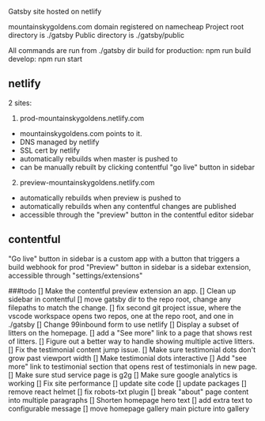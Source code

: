 Gatsby site hosted on netlify

mountainskygoldens.com domain registered on namecheap
Project root directory is ./gatsby 
Public directory is ./gatsby/public

All commands are run from ./gatsby dir
build for production: npm run build
develop: npm run start

## netlify
2 sites: 
  1. prod-mountainskygoldens.netlify.com
  - mountainskygoldens.com points to it.
  - DNS managed by netlify
  - SSL cert by netlify
  - automatically rebuilds when master is pushed to
  - can be manually rebuilt by clicking contentful "go live" button in sidebar

  2. preview-mountainskygoldens.netlify.com
  - automatically rebuilds when preview is pushed to
  - automatically rebuilds when any contentful changes are published
  - accessible through the "preview" button in the contentful editor sidebar

## contentful
"Go live" button in sidebar is a custom app with a button that triggers a build webhook for prod
"Preview" button in sidebar is a sidebar extension, accessible through "settings/extensions"

###todo
[] Make the contentful preview extension an app.
[] Clean up sidebar in contentful
[] move gatsby dir to the repo root, change any filepaths to match the change.
[] fix second git project issue, where the vscode workspace opens two repos, one at the repo root, and one in ./gatsby
[] Change 99inbound form to use netlify
[] Display a subset of litters on the homepage.
  [] add a "See more" link to a page that shows rest of litters.
  [] Figure out a better way to handle showing multiple active litters.
[] Fix the testimonial content jump issue.
[] Make sure testimonial dots don't grow past viewport width
[] Make testimonial dots interactive
[] Add "see more" link to testimonial section that opens rest of testimonials in new page.
[] Make sure stud service page is g2g
[] Make sure google analytics is working
[] Fix site performance
[] update site code
  [] update packages
  [] remove react helmet
  [] fix robots-txt plugin
[] break "about" page content into multiple paragraphs
[] Shorten homepage hero text
  [] add extra text to configurable message
[] move homepage gallery main picture into gallery



